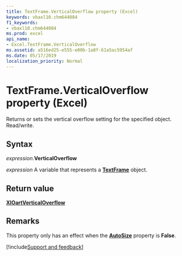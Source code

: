 ```yaml
---
title: TextFrame.VerticalOverflow property (Excel)
keywords: vbaxl10.chm644084
f1_keywords:
- vbaxl10.chm644084
ms.prod: excel
api_name:
- Excel.TextFrame.VerticalOverflow
ms.assetid: a516ed25-e555-e00b-1a0f-61a5ac5954af
ms.date: 05/17/2019
localization_priority: Normal
---
```



# TextFrame.VerticalOverflow property (Excel)

Returns or sets the vertical overflow setting for the specified object. Read/write.


## Syntax

_expression_.**VerticalOverflow**

_expression_ A variable that represents a **[TextFrame](Excel.TextFrame.md)** object.


## Return value

**[XlOartVerticalOverflow](Excel.XlOartVerticalOverflow.md)**


## Remarks

This property only has an effect when the **[AutoSize](Excel.TextFrame.AutoSize.md)** property is **False**.




[!include[Support and feedback](~/includes/feedback-boilerplate.md)]